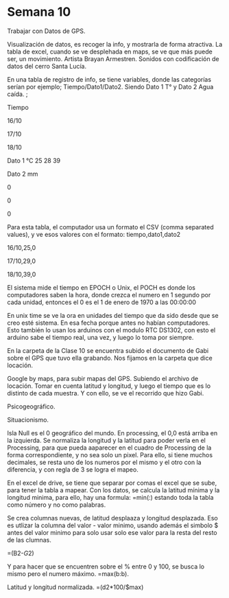 # Semana 10

Trabajar con Datos de GPS.

Visualización de datos, es recoger la info, y mostrarla de forma atractiva. La tabla de excel, cuando se ve desplehada en maps, se ve que más puede ser, un movimiento. 
Artista Brayan Armestren. Sonidos con codificación de datos del cerro Santa Lucía. 


En una tabla de registro de info, se tiene variables, donde las categorías serían por ejemplo; Tiempo/Dato1/Dato2. Siendo Dato 1 T° y Dato 2 Agua caída. ;


Tiempo

16/10

17/10

18/10

Dato 1 °C
25
28
39


Dato 2 mm

0

0

0


Para esta tabla, el computador usa un formato el CSV (comma separated values), y ve esos valores con el formato:
tiempo,dato1,dato2

16/10,25,0

17/10,29,0

18/10,39,0


El sistema mide el tiempo en EPOCH o Unix, el POCH es donde los computadores saben la hora, donde crezca el numero en 1 segundo por cada unidad, entonces el 0 es el 1 de enero de 1970 a las 00:00:00 

En unix time se ve la ora en unidades del tiempo que da sido desde que se creo esté sistema. En esa fecha porque antes no habían computadores. Esto también lo usan los arduinos con el modulo RTC DS1302, con esto el arduino sabe el tiempo real, una vez, y luego lo toma por siempre. 

En la carpeta de la Clase 10 se encuentra subido el documento de Gabi sobre el GPS que tuvo ella grabando. Nos fijamos en la carpeta que dice locación. 

Google by maps, para subir mapas del GPS. Subiendo el archivo de locación. Tomar en cuenta latitud y longitud, y luego el tiempo que es lo distinto de cada muestra. Y con ello, se ve el recorrido que hizo Gabi. 

Psicogeográfico.

Situacionismo.

Isla Null es el 0 geográfico del mundo. En processing, el 0,0 está arriba en la izquierda. Se normaliza la longitud y la latitud para poder verla en el Processing, para que pueda aaparecer en el cuadro de Processing de la forma correspondiente, y no sea solo un pixel. Para ello, si tiene muchos decimales, se resta uno de los numeros por el mismo y el otro con la diferencia, y con regla de 3 se logra el mapeo. 

En el excel de drive, se tiene que separar por comas el excel que se sube, para tener la tabla a mapear. Con los datos, se calcula la latitud mínima y la longitud minima, para ello, hay una formula:  =min(:) estando toda la tabla como número y no como palabras.

Se crea columnas nuevas, de latitud desplaaza y longitud desplazada. Eso es utlizar la columna del valor - valor minimo, usando además el simbolo $ antes del valor minimo para solo usar solo ese valor para la resta del resto de las clumnas. 

=(B2-$G$2)

Y para hacer que se encuentren sobre el % entre 0 y 100, se busca lo mismo pero el numero máximo. =max(b:b).

Latitud y longitud normalizada. =(d2*100/$max)

